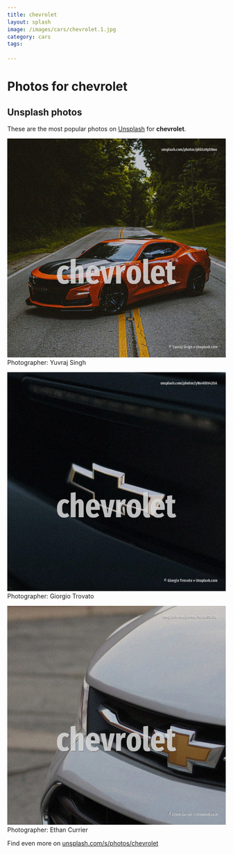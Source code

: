 ```yaml
---
title: chevrolet
layout: splash
image: /images/cars/chevrolet.1.jpg
category: cars
tags:

---
```

# Photos for chevrolet
 
## Unsplash photos
These are the most popular photos on [Unsplash](https://unsplash.com) for **chevrolet**.
 
![chevrolet](/images/cars/chevrolet.1.jpg)
Photographer:  Yuvraj Singh
 
![chevrolet](/images/cars/chevrolet.2.jpg)
Photographer:  Giorgio Trovato
 
![chevrolet](/images/cars/chevrolet.3.jpg)
Photographer:  Ethan Currier
 
Find even more on [unsplash.com/s/photos/chevrolet](https://unsplash.com/s/photos/chevrolet)
 
